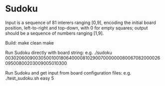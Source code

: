 # Sudoku

Input is a sequence of 81 interers ranging [0,9], encoding the initial board position, left-to-right and top-down, with 0 for empty squares; output should be a sequence of numbers ranging [1,9].

Build:
    make clean
    make

Run Sudoku directly with board string:
    e.g. ./sudoku 003020600900305001001806400008102900700000008006708200002609500800203009005010300

Run Sudoku and get input from board configuration files:
    e.g. ./test_sudoku.sh easy 5
